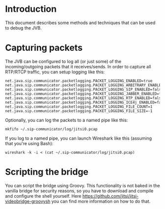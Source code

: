 # Introduction

This document describes some methods and techniques that can be used to debug
the JVB.

# Capturing packets

The JVB can be configured to log all (or just some) of the incoming/outgoing
packets that it receives/sends. In order to capture all RTP/RTCP traffic, you
can setup logging like this:

    net.java.sip.communicator.packetlogging.PACKET_LOGGING_ENABLED=true
    net.java.sip.communicator.packetlogging.PACKET_LOGGING_ARBITRARY_ENABLED=true
    net.java.sip.communicator.packetlogging.PACKET_LOGGING_SIP_ENABLED=false
    net.java.sip.communicator.packetlogging.PACKET_LOGGING_JABBER_ENABLED=false
    net.java.sip.communicator.packetlogging.PACKET_LOGGING_RTP_ENABLED=false
    net.java.sip.communicator.packetlogging.PACKET_LOGGING_ICE4j_ENABLED=false
    net.java.sip.communicator.packetlogging.PACKET_LOGGING_FILE_COUNT=1
    net.java.sip.communicator.packetlogging.PACKET_LOGGING_FILE_SIZE=-1

Optionally, you can log the packets to a named pipe like this:

    mkfifo ~/.sip-communicator/log/jitsi0.pcap

If you log to a named pipe, you can launch Wireshark like this (assuming that
you're using Bash):

    wireshark -k -i < (cat ~/.sip-communicator/log/jitsi0.pcap)

# Scripting the bridge

You can script the bridge using Groovy. This functionality is not baked in the
vanilla bridge for security reasons, so you have to download and compile and
configure the shell yourself. Here
https://github.com/jitsi/jitsi-videobridge-groovysh you can find more
information on how to do that.
